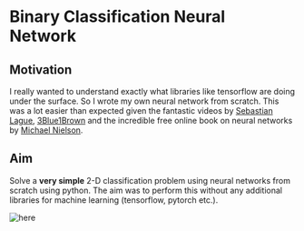 # Binary Classification Neural Network

## Motivation

I really wanted to understand exactly what libraries like tensorflow are doing under the surface. So I wrote my own neural network from scratch. This was a lot easier than expected given the fantastic videos by [Sebastian Lague](https://www.youtube.com/watch?v=hfMk-kjRv4c&t=2249s), [3Blue1Brown](https://www.youtube.com/watch?v=aircAruvnKk&list=PLZHQObOWTQDNU6R1_67000Dx_ZCJB-3pi) and the incredible free online book on neural networks by [Michael Nielson](http://neuralnetworksanddeeplearning.com).


## Aim

Solve a **very simple** 2-D classification problem using neural networks from scratch using python. The aim was to perform this without any additional libraries for machine learning (tensorflow, pytorch etc.).

![here](problem.png)



